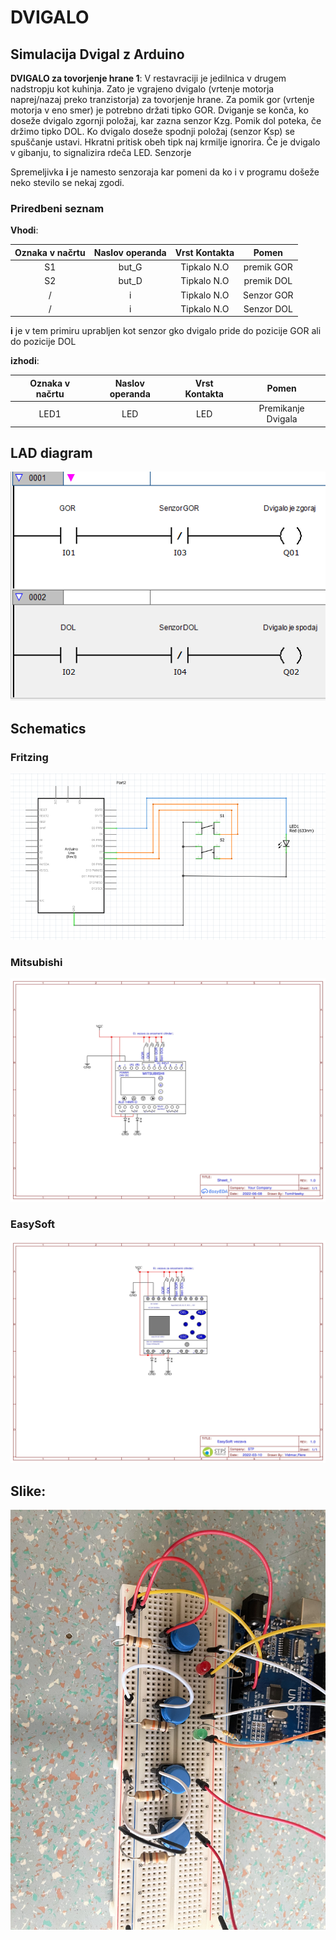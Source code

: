 # DVIGALO 

## Simulacija Dvigal z Arduino 

__DVIGALO za tovorjenje hrane 1__: V restavraciji je jedilnica v drugem nadstropju kot kuhinja. Zato je vgrajeno dvigalo (vrtenje motorja naprej/nazaj preko tranzistorja) za tovorjenje hrane. Za pomik gor (vrtenje motorja v eno smer) je potrebno držati tipko GOR. Dviganje se konča, ko doseže dvigalo zgornji položaj, kar zazna senzor Kzg. Pomik dol poteka, če držimo tipko DOL. Ko dvigalo doseže spodnji položaj (senzor Ksp) se spuščanje ustavi. Hkratni pritisk obeh tipk naj krmilje ignorira. Če je dvigalo v gibanju, to signalizira rdeča LED. Senzorje

Spremeljivka __i__ je namesto senzoraja kar pomeni da ko i v programu došeže neko stevilo se nekaj zgodi.

### Priredbeni seznam

__Vhodi__:

| Oznaka v načrtu | Naslov operanda | Vrst Kontakta |Pomen        |
| :-------------: | :-------------: | :-----------: | :---------: |   
| S1              |   but_G         |  Tipkalo N.O  | premik GOR  |
| S2              |   but_D         |  Tipkalo N.O  | premik DOL  |
| /               |   i             |  Tipkalo N.O  | Senzor GOR  |
| /               |   i             |  Tipkalo N.O  | Senzor DOL  |

__i__ je v tem primiru uprabljen kot senzor gko dvigalo pride do pozicije GOR ali do pozicije DOL

__izhodi__:

| Oznaka v načrtu | Naslov operanda | Vrst Kontakta |Pomen                |
| :-------------: | :-------------: | :-----------: | :-----------------: |   
| LED1            |   LED           |  LED          | Premikanje Dvigala  |







## LAD diagram


![](https://github.com/AV-35/Dvigalo/blob/main/media/Zajeta%20slika.PNG)


## Schematics


### Fritzing

![](https://github.com/AV-35/Dvigalo/blob/main/media/Schematic.PNG)

### Mitsubishi

![](https://github.com/AV-35/Dvigalo/blob/main/media/Schematic_Divgalo_Mitsubishi.jpg)

### EasySoft

![](https://github.com/AV-35/Dvigalo/blob/main/media/Schematic_Divgalo_EasySoft.jpg)


## Slike:

![](https://github.com/AV-35/Dvigalo/blob/main/media/IMG_3437.jpg)
